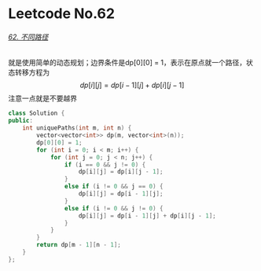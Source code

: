 # Leetcode No.62

###### [62. 不同路径](https://leetcode-cn.com/problems/unique-paths/)

就是使用简单的动态规划；边界条件是dp\[0][0] = 1，表示在原点就一个路径，状态转移方程为
$$
dp[i][j] = dp[i - 1][j] + dp[i][j - 1]
$$
注意一点就是不要越界

```c++
class Solution {
public:
    int uniquePaths(int m, int n) {
        vector<vector<int>> dp(m, vector<int>(n));
        dp[0][0] = 1;
        for (int i = 0; i < m; i++) {
            for (int j = 0; j < n; j++) {
                if (i == 0 && j != 0) {
                    dp[i][j] = dp[i][j - 1];
                }
                else if (i != 0 && j == 0) {
                    dp[i][j] = dp[i - 1][j];
                }
                else if (i != 0 && j != 0) {
                    dp[i][j] = dp[i - 1][j] + dp[i][j - 1];
                }
            }
        }
        return dp[m - 1][n - 1];
    }
};
```

